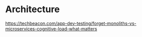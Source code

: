 # Architecture

https://techbeacon.com/app-dev-testing/forget-monoliths-vs-microservices-cognitive-load-what-matters
